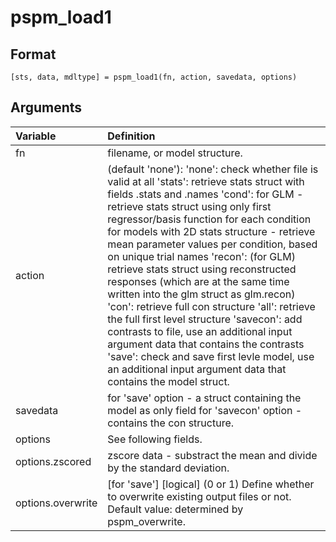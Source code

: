 # pspm_load1
## Format
`[sts, data, mdltype] = pspm_load1(fn, action, savedata, options)`

## Arguments
| Variable | Definition |
|:--|:--|
| fn | filename, or model structure. |
| action | (default 'none'): 'none': check whether file is valid at all 'stats': retrieve stats struct with fields .stats and .names 'cond': for GLM - retrieve stats struct using only first regressor/basis function for each condition for models with 2D stats structure - retrieve mean parameter values per condition, based on unique trial names 'recon': (for GLM) retrieve stats struct using reconstructed responses (which are at the same time written into the glm struct as glm.recon) 'con': retrieve full con structure 'all': retrieve the full first level structure 'savecon': add contrasts to file, use an additional input argument data that contains the contrasts 'save': check and save first levle model, use an additional input argument data that contains the model struct. |
| savedata | for 'save' option - a struct containing the model as only field for 'savecon' option - contains the con structure. |
| options | See following fields. |
| options.zscored | zscore data - substract the mean and divide by the standard deviation. |
| options.overwrite | [for 'save'] [logical] (0 or 1) Define whether to overwrite existing output files or not. Default value: determined by pspm_overwrite. |
